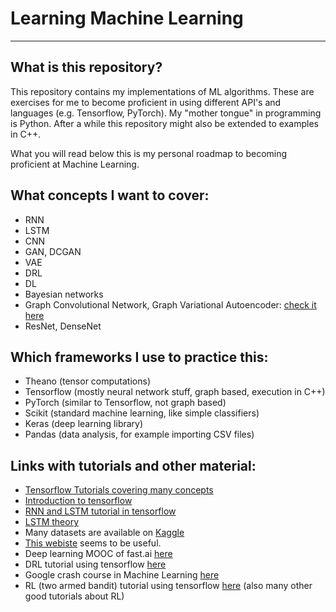 # Learning Machine Learning
---
## What is this repository?
This repository contains my implementations of ML algorithms. These are exercises for me to become proficient in using different API's and languages (e.g. Tensorflow, PyTorch). My "mother tongue" in programming is Python. After a while this repository might also be extended to examples in C++.

What you will read below this is my personal roadmap to becoming proficient at Machine Learning.

## What concepts I want to cover:
* RNN
* LSTM
* CNN
* GAN, DCGAN
* VAE
* DRL
* DL
* Bayesian networks
* Graph Convolutional Network, Graph Variational Autoencoder: [check it here](https://arxiv.org/search/cs?searchtype=author&query=Kipf%2C+T+N)
* ResNet, DenseNet

## Which frameworks I use to practice this:
* Theano (tensor computations)
* Tensorflow (mostly neural network stuff, graph based, execution in C++)
* PyTorch (similar to Tensorflow, not graph based)
* Scikit (standard machine learning, like simple classifiers)
* Keras (deep learning library)
* Pandas (data analysis, for example importing CSV files)

## Links with tutorials and other material:
* [Tensorflow Tutorials covering many concepts](https://www.tensorflow.org/tutorials)
* [Introduction to tensorflow](https://www.guru99.com/tensorflow-tutorial.html)
* [RNN and LSTM tutorial in tensorflow](https://adventuresinmachinelearning.com/recurrent-neural-networks-lstm-tutorial-tensorflow/)
* [LSTM theory](http://colah.github.io/posts/2015-08-Understanding-LSTMs/)
* Many datasets are available on [Kaggle](https://www.kaggle.com/datasets)
* [This webiste](https://machinelearningmastery.com/) seems to be useful.
* Deep learning MOOC of fast.ai [here](https://course.fast.ai/)
* DRL tutorial using tensorflow [here](https://simoninithomas.github.io/Deep_reinforcement_learning_Course/)
* Google crash course in Machine Learning [here](https://developers.google.com/machine-learning/crash-course/)
* RL (two armed bandit) tutorial using tensorflow [here](https://medium.com/@awjuliani/super-simple-reinforcement-learning-tutorial-part-1-fd544fab149) (also many other good tutorials about RL)

